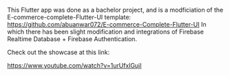 This Flutter app was done as a bachelor project, and is a modficiation of the E-commerce-complete-Flutter-UI template: https://github.com/abuanwar072/E-commerce-Complete-Flutter-UI
In which there has been slight modification and integrations of Firebase Realtime Database + Firebase Authentication. 



Check out the showcase at this link:

https://www.youtube.com/watch?v=1urUfxlGujI

